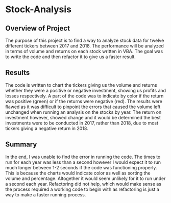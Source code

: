 # Stock-Analysis
## Overview of Project 
The purpose of this project is to find a way to analyze stock data for twelve different tickers between 2017 and 2018. The performance will be analyzed in terms of volume and returns on each stock written in VBA. The goal was to write the code and then refactor it to give us a faster result. 
## Results 
The code is written to chart the tickers giving us the volume and returns whether they were a positive or negative investment, showing us profits and losses respectively. A part of the code was to indicate by color if the return was positive (green) or if the returns were negative (red). The results were flawed as it was difficult to pinpoint the errors that caused the volume left unchanged when running an analysis on the stocks by year. The return on investment however, showed change and it would be determined the best investments were to be conducted in 2017, rather than 2018, due to most tickers giving a negative return in 2018. 
## Summary
In the end, I was unable to find the error in running the code. The times to run for each year was less than a second however I would expect it to run much longer between 1-2 seconds if the code was functioning properly. This is because the charts would indicate color as well as sorting the volume and percentage. Altogether it would seem unlikely for it to run under a second each year. Refactoring did not help, which would make sense as the process required a working code to begin with as refactoring is just a way to make a faster running process. 
